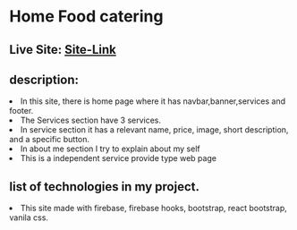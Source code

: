# Home Food catering

## Live Site: [Site-Link]()

## description:
<li>In this site, there is home page where it has navbar,banner,services and footer.</li>
<li>The Services section have 3 services.  </li>
 <li> In service section it has  a relevant name, price, image, short description, and a specific button.</li>
<li>In about me section I try to explain about my self</li>
<li>This is a independent service provide type web page</li>

## list of technologies in my project.
<li>This site made with firebase, firebase hooks, bootstrap, react bootstrap, vanila css.</li>